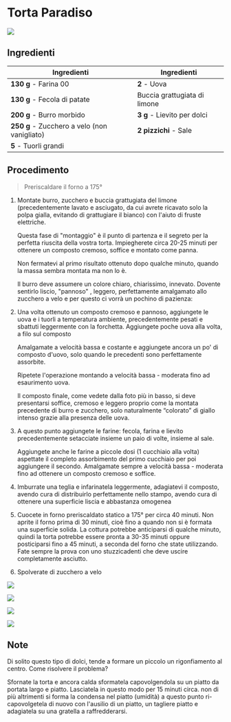 # Torta Paradiso

![](../img/Torta-Paradiso.webp)

## Ingredienti

| Ingredienti                  | Ingredienti             |
| ---------------------------- | ----------------------- |
| **130 g** - Farina 00 | **2** - Uova |
| **130 g** - Fecola di patate | Buccia grattugiata di limone |
| **200 g** - Burro morbido | **3 g** - Lievito per dolci |
| **250 g** - Zucchero a velo (non vanigliato) | **2 pizzichi** - Sale |
| **5** - Tuorli grandi | |

## Procedimento

> Preriscaldare il forno a 175°

1. Montate burro, zucchero e buccia grattugiata del limone (precedentemente lavato e asciugato, da cui avrete ricavato solo la polpa gialla, evitando di grattugiare il bianco) con l'aiuto di fruste elettriche.

    Questa fase di "montaggio" è il punto di partenza e il segreto per la perfetta riuscita della vostra torta. Impiegherete circa 20-25 minuti per ottenere un composto cremoso, soffice e montato come panna.

    Non fermatevi al primo risultato ottenuto dopo qualche minuto, quando la massa sembra montata ma non lo è.  

    Il burro deve assumere un colore chiaro, chiarissimo, innevato. Dovente sentirlo liscio, "pannoso" , leggero, perfettamente amalgamato allo zucchero a velo e per questo ci vorrà un pochino di pazienza:

1. Una volta ottenuto un composto cremoso e pannoso, aggiungete le uova e i tuorli a temperatura ambiente, precedentemente pesati e sbattuti leggermente con la forchetta. Aggiungete poche uova alla volta, a filo sul composto

    Amalgamate a velocità bassa e costante e aggiungete ancora un po' di composto d'uovo, solo quando le precedenti sono perfettamente assorbite.

    Ripetete l'operazione montando a velocità bassa - moderata fino ad esaurimento uova.  

    Il composto finale, come vedete dalla foto più in basso, si deve presentarsi soffice, cremoso e leggero proprio come la montata precedente di burro e zucchero, solo naturalmente “colorato” di giallo intenso grazie alla presenza delle uova.

1. A questo punto aggiungete le farine: fecola, farina e lievito precedentemente setacciate insieme un paio di volte, insieme al sale.

    Aggiungete anche le farine a piccole dosi (1 cucchiaio alla volta) aspettate il completo assorbimento del primo cucchiaio per poi aggiungere il secondo. Amalgamate sempre a velocità bassa - moderata fino ad ottenere un composto cremoso e soffice.

1. Imburrate una teglia e infarinatela leggermente, adagiatevi il composto, avendo cura di distribuirlo perfettamente nello stampo, avendo cura di ottenere una superficie liscia  e abbastanza omogenea

1. Cuocete in forno preriscaldato statico a 175° per circa 40 minuti. Non aprite il forno prima di 30 minuti, cioè fino a quando non si è formata una superficie solida. La cottura potrebbe anticiparsi di qualche minuto, quindi la torta potrebbe essere pronta a 30-35 minuti oppure posticiparsi fino a 45 minuti, a seconda del forno che state utilizzando. Fate sempre la prova con uno stuzzicadenti che deve uscire completamente asciutto.

1. Spolverate di zucchero a velo

![](../img/Torta-Paradiso-01.webp)

![](../img/Torta-Paradiso-02.webp)

![](../img/Torta-Paradiso-03.webp)

![](../img/Torta-Paradiso-04.webp)

## Note

Di solito questo tipo di dolci, tende a formare un piccolo un rigonfiamento al centro. Come risolvere il problema?

Sfornate la torta e ancora calda sformatela capovolgendola su un piatto da portata largo e piatto. Lasciatela in questo modo per 15 minuti circa. non di più altrimenti si forma la condensa nel piatto (umidità) a questo punto ri-capovolgetela di nuovo con l'ausilio di un piatto, un tagliere piatto e adagiatela su una gratella a raffredderarsi.
